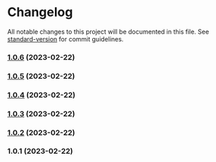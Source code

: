 # Changelog

All notable changes to this project will be documented in this file. See [standard-version](https://github.com/conventional-changelog/standard-version) for commit guidelines.

### [1.0.6](https://github.com/Adela2012/githooks-demo/compare/v1.0.5...v1.0.6) (2023-02-22)

### [1.0.5](https://github.com/Adela2012/githooks-demo/compare/v1.0.4...v1.0.5) (2023-02-22)

### [1.0.4](https://github.com/Adela2012/githooks-demo/compare/v1.0.3...v1.0.4) (2023-02-22)

### [1.0.3](https://github.com/Adela2012/githooks-demo/compare/v1.0.2...v1.0.3) (2023-02-22)

### [1.0.2](https://github.com/Adela2012/githooks-demo/compare/v0.0.5...v1.0.2) (2023-02-22)

### 1.0.1 (2023-02-22)
